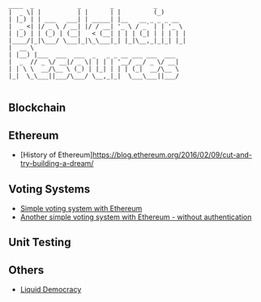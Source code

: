  
 ```
 ____  _            _        _           _        
 |  _ \| |          | |      | |         (_)       
 | |_) | | ___   ___| | _____| |__   __ _ _ _ __   
 |  _ <| |/ _ \ / __| |/ / __| '_ \ / _` | | '_ \  
 | |_) | | (_) | (__|   < (__| | | | (_| | | | | | 
 |____/|_|\___/ \___|_|\_\___|_| |_|\__,_|_|_| |_| 
 |  __ \                                           
 | |__) |___  ___  ___  _   _ _ __ ___ ___  ___    
 |  _  // _ \/ __|/ _ \| | | | '__/ __/ _ \/ __|   
 | | \ \  __/\__ \ (_) | |_| | | | (_|  __/\__ \   
 |_|  \_\___||___/\___/ \__,_|_|  \___\___||___/   
                                                 
```

## Blockchain


## Ethereum

* [History of Ethereum]https://blog.ethereum.org/2016/02/09/cut-and-try-building-a-dream/

## Voting Systems
* [Simple voting system with Ethereum](https://github.com/AdrianClv/ethereum-voting)
* [Another simple voting system with Ethereum - without authentication](https://github.com/domschiener/publicvotes)

## Unit Testing

## Others
* [Liquid Democracy](https://medium.com/organizer-sandbox/liquid-democracy-true-democracy-for-the-21st-century-7c66f5e53b6f)
